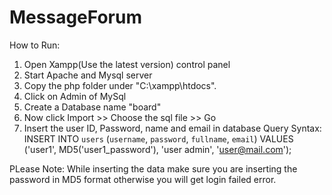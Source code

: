 # MessageForum

How to Run:

1. Open Xampp(Use the latest version) control panel
2. Start Apache and Mysql server
3. Copy the php folder under "C:\xampp\htdocs".
4. Click on Admin of MySql
5. Create a Database name "board"
6. Now click Import >> Choose the sql file >> Go
7. Insert the user ID, Password, name and email in database
Query Syntax: INSERT INTO `users` (`username`, `password`, `fullname`, `email`) VALUES ('user1', MD5('user1_password'), 'user admin', 'user@mail.com');

PLease Note: While inserting the data make sure you are inserting the password in MD5 format otherwise you will get login failed error.
